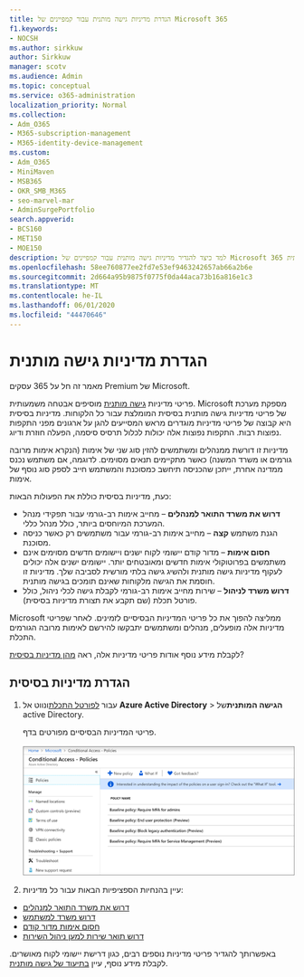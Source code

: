 ```yaml
---
title: הגדרת מדיניות גישה מותנית עבור קמפיינים של Microsoft 365
f1.keywords:
- NOCSH
ms.author: sirkkuw
author: Sirkkuw
manager: scotv
ms.audience: Admin
ms.topic: conceptual
ms.service: o365-administration
localization_priority: Normal
ms.collection:
- Adm_O365
- M365-subscription-management
- M365-identity-device-management
ms.custom:
- Adm_O365
- MiniMaven
- MSB365
- OKR_SMB_M365
- seo-marvel-mar
- AdminSurgePortfolio
search.appverid:
- BCS160
- MET150
- MOE150
description: למד כיצד להגדיר מדיניות גישה מותנית עבור קמפיינים של Microsoft 365 כדי להוסיף אבטחה משמעותית.
ms.openlocfilehash: 58ee760877ee2fd7e53ef9463242657ab66a2b6e
ms.sourcegitcommit: 2d664a95b9875f0775f0da44aca73b16a816e1c3
ms.translationtype: MT
ms.contentlocale: he-IL
ms.lasthandoff: 06/01/2020
ms.locfileid: "44470646"
---
```

# <a name="set-up-conditional-access-policies"></a>הגדרת מדיניות גישה מותנית

מאמר זה חל על 365 עסקים Premium של Microsoft.

פריטי מדיניות [גישה מותנית](https://docs.microsoft.com/azure/active-directory/conditional-access/overview) מוסיפים אבטחה משמעותית. Microsoft מספקת מערכת של פריטי מדיניות גישה מותנית בסיסית המומלצת עבור כל הלקוחות. מדיניות בסיסית היא קבוצה של פריטי מדיניות מוגדרים מראש המסייעים להגן על ארגונים מפני התקפות נפוצות רבות. התקפות נפוצות אלה יכולות לכלול תרסיס סיסמה, הפעלה חוזרת ודיוג.

מדיניות זו דורשת ממנהלים ומשתמשים להזין סוג שני של אימות (הנקרא אימות מרובה גורמים או משרד המשנה) כאשר מתקיימים תנאים מסוימים. לדוגמה, אם משתמש נכנס ממדינה אחרת, ייתכן שהכניסה תיחשב כמסוכנת והמשתמש חייב לספק סוג נוסף של אימות. 

כעת, מדיניות בסיסית כוללת את הפעולות הבאות:
- **דרוש את משרד התואר למנהלים** &ndash; מחייב אימות רב-גורמי עבור תפקידי מנהל המערכת המיוחסים ביותר, כולל מנהל כללי.
- הגנת משתמש **קצה** &ndash; מחייב אימות רב-גורמי עבור משתמשים רק כאשר כניסה מסוכנת. 
- **חסום אימות** &ndash; מדור קודם יישומי לקוח ישנים ויישומים חדשים מסוימים אינם משתמשים בפרוטוקולי אימות חדשים ומאובטחים יותר. יישומים ישנים אלה יכולים לעקוף מדיניות גישה מותנית ולהשיג גישה בלתי מורשית לסביבה שלך. מדיניות זו חוסמת את הגישה מלקוחות שאינם תומכים בגישה מותנית. 
- **דרוש משרד לניהול** &ndash; שירות מחייב אימות רב-גורמי לקבלת גישה לכלי ניהול, כולל פורטל תכלת (שם תקבע את תצורת מדיניות בסיסית). 

Microsoft ממליצה להפוך את כל פריטי המדיניות הבסיסיים לזמינים. לאחר שפריטי מדיניות אלה מופעלים, מנהלים ומשתמשים יתבקשו להירשם לאימות מרובה הגורמים התכלת.

לקבלת מידע נוסף אודות פריטי מדיניות אלה, ראה [מהן מדיניות בסיסית](https://docs.microsoft.com/azure/active-directory/conditional-access/concept-baseline-protection)?


## <a name="set-up-baseline-policies"></a>הגדרת מדיניות בסיסית

1. עבור [לפורטל התכלת](https://portal.azure.com)ונווט אל **Azure Active Directory** \> **הגישה המותנית**של active Directory.
    
    פריטי המדיניות הבסיסיים מפורטים בדף. <br/> <br/>
    ![דף המפרט מדיניות בסיסית עבור גישה מותנית.](../media/baslinepolicies.png)
1. עיין בהנחיות הספציפיות הבאות עבור כל מדיניות:

  - [דרוש את משרד התואר למנהלים](https://docs.microsoft.com/azure/active-directory/conditional-access/howto-baseline-protect-administrators)
- [דרוש משרד למשתמש](https://docs.microsoft.com/azure/active-directory/conditional-access/howto-baseline-protect-end-users)  
 - [חסום אימות מדור קודם](https://docs.microsoft.com/azure/active-directory/conditional-access/howto-baseline-protect-legacy-auth)
  - [דרוש תואר שירות למען ניהול השירות](https://docs.microsoft.com/azure/active-directory/conditional-access/howto-baseline-protect-azure)

באפשרותך להגדיר פריטי מדיניות נוספים רבים, כגון דרישת יישומי לקוח מאושרים. לקבלת מידע נוסף, עיין [בתיעוד של גישה מותנית](https://docs.microsoft.com/azure/active-directory/conditional-access/).
